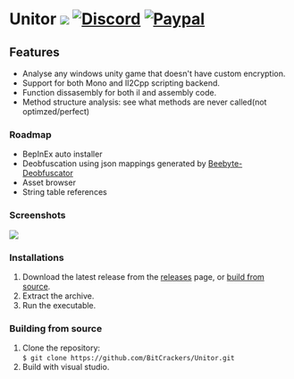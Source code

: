 # Unitor [![](https://img.shields.io/github/v/release/BitCrackers/Unitor?style=flat-square)](https://github.com/BitCrackers/Unitor/releases/latest) [![Discord](https://img.shields.io/badge/Discord-Invite-7289DA.svg?logo=Discord&style=flat-square)](https://discord.gg/AUpXd3VUh8) [![Paypal](https://img.shields.io/badge/PayPal-Donate-Green.svg?logo=Paypal&style=flat-square)](https://www.paypal.com/donate/?hosted_button_id=TYMU92FD9D9UW)

## Features
*   Analyse any windows unity game that doesn't have custom encryption.
*   Support for both Mono and Il2Cpp scripting backend.
*   Function dissasembly for both il and assembly code.
*   Method structure analysis: see what methods are never called(not optimzed/perfect)

### Roadmap
*   BepInEx auto installer
*   Deobfuscation using json mappings generated by [Beebyte-Deobfuscator](https://github.com/OsOmE1/Beebyte-Deobfuscator)
*   Asset browser
*   String table references

### Screenshots
![](https://i.imgur.com/k467Df7.png)

### Installations
1.  Download the latest release from the [releases](https://github.com/BitCrackers/Unitor/releases/latest) page, or [build from source](#building-from-source).
2.  Extract the archive.
3.  Run the executable.

### Building from source
1.  Clone the repository:  
    `$ git clone https://github.com/BitCrackers/Unitor.git`
2.  Build with visual studio.
